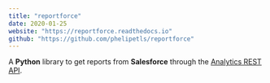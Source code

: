 ```yaml
---
title: "reportforce"
date: 2020-01-25
website: "https://reportforce.readthedocs.io"
github: "https://github.com/phelipetls/reportforce"
---
```


A **Python** library to get reports from **Salesforce** through the [Analytics REST
API](https://resources.docs.salesforce.com/226/latest/en-us/sfdc/pdf/bi_dev_guide_rest.pdf).
